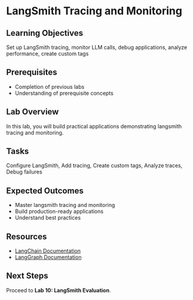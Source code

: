# LangSmith Tracing and Monitoring

## Learning Objectives
Set up LangSmith tracing, monitor LLM calls, debug applications, analyze performance, create custom tags

## Prerequisites
- Completion of previous labs
- Understanding of prerequisite concepts

## Lab Overview
In this lab, you will build practical applications demonstrating langsmith tracing and monitoring.

## Tasks
Configure LangSmith, Add tracing, Create custom tags, Analyze traces, Debug failures

## Expected Outcomes
- Master langsmith tracing and monitoring
- Build production-ready applications
- Understand best practices

## Resources
- [LangChain Documentation](https://python.langchain.com/)
- [LangGraph Documentation](https://langchain-ai.github.io/langgraph/)

## Next Steps
Proceed to **Lab 10: LangSmith Evaluation**.
